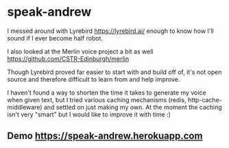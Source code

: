 # speak-andrew
I messed around with Lyrebird https://lyrebird.ai/ enough to know how I'll sound if I ever become half robot.

I also looked at the Merlin voice project a bit as well https://github.com/CSTR-Edinburgh/merlin

Though Lyrebird proved far easier to start with and build off of, it's not open source and therefore difficult to learn from and help improve. 

I haven't found a way to shorten the time it takes to generate my voice when given text, but I tried various caching mechanisms (redis, http-cache-middleware) and settled on just making my own.
At the moment the caching isn't very "smart" but I would like to improve it with time :)

## Demo https://speak-andrew.herokuapp.com
